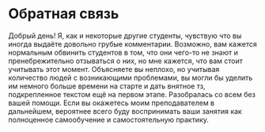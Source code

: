 # Обратная связь 
Добрый день! Я, как и некоторые другие студенты, чувствую что вы иногда выдаёте довольно грубые комментарии. Возможно, вам кажется нормальным обвинить студентов в том, что они чего-то не знают и пренебрежительно отзываться о них, но мне кажется, что вам стоит учитывать этот момент. Объясняете вы неплохо, но учитывая количество людей с возникающими проблемами, вы могли бы уделить им немного больше времени на старте и дать внятное тз, подкрепленное текстом ещё на первом этапе.
Разобралась со всем без вашей помощи. Если вы окажетесь моим преподавателем в дальнейшем, вероятнее всего буду воспринимать ваши занятия как полноценное самообучение и самостоятельную практику. 
